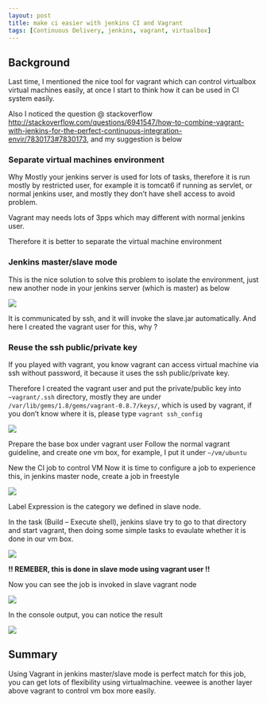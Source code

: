 ```yaml
---
layout: post
title: make ci easier with jenkins CI and Vagrant
tags: [Continuous Delivery, jenkins, vagrant, virtualbox]
---
```


## Background ##

Last time, I mentioned the nice tool for vagrant which can control virtualbox virtual machines easily, at once I start to think how it can be used in CI system easily.

Also I noticed the question @ stackoverflow <http://stackoverflow.com/questions/6941547/how-to-combine-vagrant-with-jenkins-for-the-perfect-continuous-integration-envir/7830173#7830173>, and my suggestion is below

### Separate virtual machines environment ###
Why Mostly your jenkins server is used for lots of tasks, therefore it is run mostly by restricted user, for example it is tomcat6 if running as servlet, or normal jenkins user, and mostly they don’t have shell access to avoid problem.

Vagrant may needs lots of 3pps which may different with normal jenkins user.

Therefore it is better to separate the virtual machine environment

### Jenkins master/slave mode ###

This is the nice solution to solve this problem to isolate the environment, just new another node in your jenkins server (which is master) as below

![](http://codeslife.mkbok.com/images/ci-vagrant-1.png)

It is communicated by ssh, and it will invoke the slave.jar automatically. And here I created the vagrant user for this, why ?

### Reuse the ssh public/private key ###
If you played with vagrant, you know vagrant can access virtual machine via ssh without password, it because it uses the ssh public/private key.

Therefore I created the vagrant user and put the private/public key into `~vagrant/.ssh` directory, mostly they are under `/var/lib/gems/1.8/gems/vagrant-0.8.7/keys/`, which is used by vagrant, if you don’t know where it is, please type `vagrant ssh_config`

![](http://codeslife.mkbok.com/images/ci-vagrant-2.png)

Prepare the base box under vagrant user
Follow the normal vagrant guideline, and create one vm box, for example, I put it under `~/vm/ubuntu`

New the CI job to control VM
Now it is time to configure a job to experience this, in jenkins master node, create a job in freestyle

![](http://codeslife.mkbok.com/images/ci-vagrant-3.png)

Label Expression is the category we defined in slave node.

In the task (Build – Execute shell), jenkins slave try to go to that directory and start vagrant, then doing some simple tasks to evaulate whether it is done in our vm box.

![](http://codeslife.mkbok.com/images/ci-vagrant-4.png)

**!! REMEBER, this is done in slave mode using vagrant user !!**

Now you can see the job is invoked in slave vagrant node

![](http://codeslife.mkbok.com/images/ci-vagrant-5.png)

In the console output, you can notice the result

![](http://codeslife.mkbok.com/images/ci-vagrant-6.png)
 
## Summary ##

Using Vagrant in jenkins master/slave mode is perfect match for this job, you can get lots of flexibility using virtualmachine. 
veewee is another layer above vagrant to control vm box more easily.

